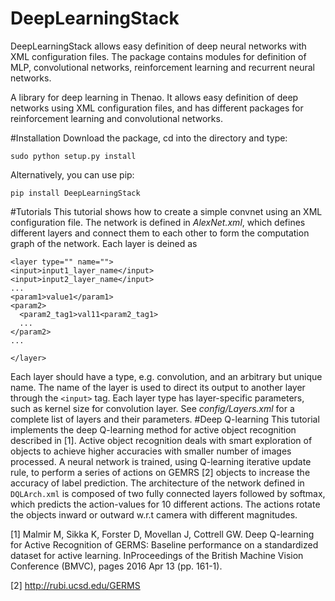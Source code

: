 # DeepLearningStack
DeepLearningStack allows easy definition of deep neural networks with XML configuration files.
The package contains modules for definition of MLP, convolutional networks, reinforcement learning and recurrent neural networks.

A library for deep learning in Thenao. It allows easy definition of deep networks using XML configuration files, and has different packages for reinforcement learning and convolutional networks.

#Installation
Download the package, cd into the directory and type:
```
sudo python setup.py install
```

Alternatively, you can use pip:
```
pip install DeepLearningStack
```

#Tutorials
This tutorial shows how to create a simple convnet using an XML configuration file. The network is defined in *AlexNet.xml*, which defines different layers and connect them to each other to form the computation graph of the network. Each layer is deined as
```
<layer type="" name="">
<input>input1_layer_name</input>
<input>input2_layer_name</input>
...
<param1>value1</param1>
<param2>
  <param2_tag1>val11<param2_tag1>
  ...
</param2>
...

</layer>
```
Each layer should have a type, e.g. convolution, and an arbitrary but unique name. The name of the layer is used to direct its output to another layer through the ```<input>``` tag. Each layer type has layer-specific parameters, such as kernel size for convolution layer. See *config/Layers.xml* for a complete list of layers and their parameters.
#Deep Q-learning
This tutorial implements the deep Q-learning method for active object recognition described in [1]. Active object recognition deals with smart exploration of objects to achieve higher accuracies with smaller number of images processed. A neural network is trained, using Q-learning iterative update rule, to perform a series of actions on GEMRS [2] objects to increase the accuracy of label prediction. The architecture of the network defined in ```DQLArch.xml``` is composed of two fully connected layers followed by softmax, which predicts the action-values for 10 different actions. The actions rotate the objects inward or outward w.r.t camera with different magnitudes.







[1] Malmir M, Sikka K, Forster D, Movellan J, Cottrell GW. Deep Q-learning for Active Recognition of GERMS: Baseline performance on a standardized dataset for active learning. InProceedings of the British Machine Vision Conference (BMVC), pages 2016 Apr 13 (pp. 161-1).

[2] http://rubi.ucsd.edu/GERMS
